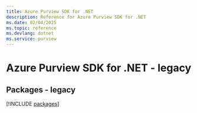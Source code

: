 ```yaml
---
title: Azure Purview SDK for .NET
description: Reference for Azure Purview SDK for .NET
ms.date: 02/04/2025
ms.topic: reference
ms.devlang: dotnet
ms.service: purview
---
```

# Azure Purview SDK for .NET - legacy
## Packages - legacy
[!INCLUDE [packages](purview-index.md)]